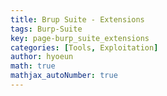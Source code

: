 ```yaml
---
title: Brup Suite - Extensions
tags: Burp-Suite
key: page-burp_suite_extensions
categories: [Tools, Exploitation]
author: hyoeun
math: true
mathjax_autoNumber: true
---
```


